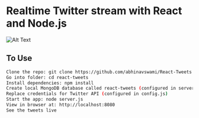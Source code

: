 # Realtime Twitter stream with React and Node.js
![Alt Text](https://github.com/abhinavswami/React-Tweets/public/screenshots/demo.png)
## To Use

```bash
Clone the repo: git clone https://github.com/abhinavswami/React-Tweets
Go into folder: cd react-tweets
Install dependencies: npm install
Create local MongoDB database called react-tweets (configured in server.js)
Replace credentials for Twitter API (configured in config.js)
Start the app: node server.js
View in browser at: http://localhost:8080
See the tweets live
```